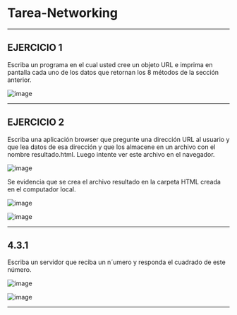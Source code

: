 # Tarea-Networking

______

## EJERCICIO 1

Escriba un programa en el cual usted cree un objeto URL e imprima en
pantalla cada uno de los datos que retornan los 8 métodos de la sección anterior.

![image](https://user-images.githubusercontent.com/54339107/175836512-e815397a-e525-4dbc-b110-eaa002acb56f.png)

_____

## EJERCICIO 2

Escriba una aplicación browser que pregunte una dirección URL al usuario
y que lea datos de esa dirección y que los almacene en un archivo con el nombre resultado.html.
Luego intente ver este archivo en el navegador.

![image](https://user-images.githubusercontent.com/54339107/175838453-f3431714-7b6e-4597-9bd6-fbc561bb2006.png)


Se evidencia que se crea el archivo resultado en la carpeta HTML creada en el computador local.

![image](https://user-images.githubusercontent.com/54339107/175838502-423f146b-cb25-4a47-9ffa-2d27cf26e53f.png)

![image](https://user-images.githubusercontent.com/54339107/175838517-7772bdfc-fd2b-4a6d-a157-15c5c4add1e3.png)

____

## 4.3.1

Escriba un servidor que reciba un n´umero y responda el cuadrado de este número.

![image](https://user-images.githubusercontent.com/54339107/175840145-5c7a8670-b9da-44e7-addf-9569c4aefe4e.png)

![image](https://user-images.githubusercontent.com/54339107/175840343-626f75c7-6500-4a0e-92ab-a69007b59b4e.png)

____
